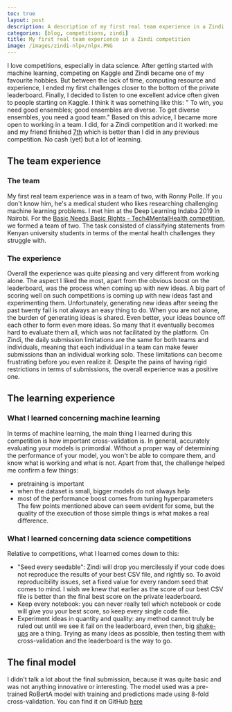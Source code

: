 ```yaml
---
toc: true
layout: post
description: A description of my first real team experience in a Zindi competition with Ronny, a friend of mine.
categories: [blog, competitions, zindi]
title: My first real team experience in a Zindi competition
image: /images/zindi-nlpx/nlpx.PNG
---
```


I love competitions, especially in data science. After getting started with machine learning, competing on Kaggle and Zindi became one of my favourite hobbies. But between the lack of time, computing resource and experience, I ended my first challenges closer to the bottom of the private leaderboard. Finally, I decided to listen to one excellent advice often given to people starting on Kaggle. I think it was something like this:
" To win, you need good ensembles; good ensembles are diverse. To get diverse ensembles, you need a good team."
Based on this advice, I became more open to working in a team. I did, for a Zindi competition and it worked: me and my friend finished [7th](https://zindi.africa/competitions/basic-needs-basic-rights-kenya-tech4mentalhealth/leaderboard) which is better than I did in any previous competition. No cash (yet) but a lot of learning.

## The team experience

### The team
My first real team experience was in a team of two, with Ronny Polle. If you don't know him, he's a medical student who likes researching challenging machine learning problems. I met him at the Deep Learning Indaba 2019 in Nairobi. For the [Basic Needs Basic Rights - Tech4MentalHealth competition](https://zindi.africa/competitions/basic-needs-basic-rights-kenya-tech4mentalhealth), we formed a team of two. The task consisted of classifying statements from Kenyan university students in terms of the mental health challenges they struggle with.

### The experience
Overall the experience was quite pleasing and very different from working alone. The aspect I liked the most, apart from the obvious boost on the leaderboard, was the process when coming up with new ideas. A big part of scoring well on such competitions is coming up with new ideas fast and experimenting them. Unfortunately, generating new ideas after seeing the past twenty fail is not always an easy thing to do. When you are not alone, the burden of generating ideas is shared. Even better, your ideas bounce off each other to form even more ideas. So many that it eventually becomes hard to evaluate them all, which was not facilitated by the platform. On Zindi, the daily submission limitations are the same for both teams and individuals, meaning that each individual in a team can make fewer submissions than an individual working solo. These limitations can become frustrating before you even realize it. Despite the pains of having rigid restrictions in terms of submissions, the overall experience was a positive one.

## The learning experience

### What I learned concerning machine learning
In terms of machine learning, the main thing I learned during this competition is how important cross-validation is. In general, accurately evaluating your models is primordial. Without a proper way of determining the performance of your model, you won't be able to compare them, and know what is working and what is not. 
Apart from that, the challenge helped me confirm a few things:
* pretraining is important
* when the dataset is small, bigger models do not always help
* most of the performance boost comes from tuning hyperparameters
The few points mentioned above can seem evident for some, but the quality of the execution of those simple things is what makes a real difference.

### What I learned concerning data science competitions
Relative to competitions, what I learned comes down to this:
* "Seed every seedable": Zindi will drop you mercilessly if your code does not reproduce the results of your best CSV file, and rightly so. To avoid reproducibility issues, set a fixed value for every random seed that comes to mind. I wish we knew that earlier as the score of our best CSV file is better than the final best score on the private leaderboard.
* Keep every notebook: you can never really tell which notebook or code will give you your best score, so keep every single code file.
* Experiment ideas in quantity and quality: any method cannot truly be ruled out until we see it fail on the leaderboard, even then, big [shake-ups](https://www.theclickreader.com/how-we-lost-30000-on-a-kaggle-competition-2020/) are a thing. Trying as many ideas as possible, then testing them with cross-validation and the leaderboard is the way to go. 

## The final model

I didn't talk a lot about the final submission, because it was quite basic and was not anything innovative or interesting. The model used was a pre-trained RoBertA model with training and predictions made using 8-fold cross-validation. You can find it on GitHub [here](https://github.com/DrCod/Zindi-Tech4MentalHealth-NLP-Challenge)